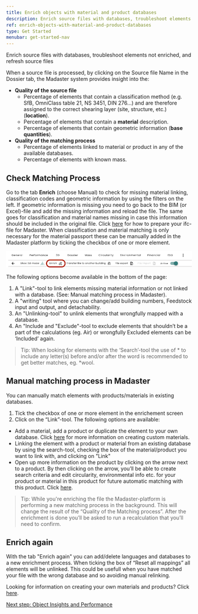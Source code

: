 ```yaml
---
title: Enrich objects with material and product databases
description: Enrich source files with databases, troubleshoot elements not enriched, and refresh source files
ref: enrich-objects-with-material-and-product-databases
type: Get Started
menubar: get-started-nav
---
```


Enrich source files with databases, troubleshoot elements not enriched, and refresh source files

When a source file is processed, by clicking on the Source file Name in the Dossier tab, the Madaster system provides insight into the:
* **Quality of the source file**
  * Percentage of elements that contain a classification method (e.g. SfB, OmniClass table 21, NS 3451, DIN 276...) and are therefore assigned to the correct shearing layer (site, structure, etc.) (**location**).
  * Percentage of elements that contain a **material** description.
  * Percentage of elements that contain geometric information (**base quantities**).
* **Quality of the matching process**
  * Percentage of elements linked to material or product in any of the available databases.
  * Percentage of elements with known mass.

## Check Matching Process

Go to the tab **Enrich** (choose Manual) to check for missing material linking, classification codes and geometric information by using the filters on the left. If geometric information is missing you need to go back to the BIM (or Excel)-file and add the missing information and reload the file. The same goes for classification and material names missing in case this information should be included in the original file. Click <a href="../knowledge-base/preparing-bim-ifc-source-files" target="_blank">here</a> for how to prepare your ifc-file for Madaster. When classification and material matching is only necessary for the material passport these can be manually added in the Madaster platform by ticking the checkbox of one or more element.

![Toolbar](/assets/images/gettingstarted/Getstarted_Enrich%20Button.png)

The following options become available in the bottom of the page:
1. A "Link"-tool to link elements missing material information or not linked with a database. (See: Manual matching process in Madaster).
2. A "writing" tool where you can change/add building numbers, Feedstock input and output, and detachability.
3. An "Unlinking-tool" to unlink elements that wrongfully mapped with a database.
4. An "Include and "Exclude"-tool to exclude elements that shouldn’t be a part of the calculations (eg. Air) or wrongfully Excluded elements can be ‘Included’ again. 

>Tip: When looking for elements with the ‘Search’-tool the use of * to include any letter(s) before and/or after the word is recommended to get better matches, eg. *wool.

## Manual matching process in Madaster

You can manually match elements with products/materials in existing databases.

1. Tick the checkbox of one or more element in the enrichement screen
2. Click on the “Link”-tool. The following options are available:
  * Add a material, add a product or duplicate the element to your own database. Click <a href="../get-started/create-your-own-databases-with-custom-materials-and-products" target="_blank">here</a> for more information on creating custom materials.
  * Linking the element with a product or material from an existing database by using the search-tool, checking the box of the material/product you want to link with, and clicking on "Link"
  * Open up more information on the product by clicking on the arrow next to a product. By then clicking on the arrow, you’ll be able to create search criteria and edit circularity, environmental info etc. for your product or material in this product for future automatic matching with this product. Click <a href="../knowledge-base/databases#search-criteria" target="_blank">here</a>.

>Tip: While you're enriching the file the Madaster-platform is performing a new matching process in the background. This will change the result of the “Quality of the Matching process”. After the enrichment is done you’ll be asked to run a recalculation that you’ll need to confirm.

## Enrich again

With the tab "Enrich again" you can add/delete languages and databases to a new enrichment process. When ticking the box of “Reset all mappings” all elements will be unlinked. This could be usefull when you have matched your file with the wrong database and so avoiding manual relinking.


Looking for information on creating your own materials and products? Click <a href="../get-started/create-your-own-databases-with-custom-materials-and-products" target="_blank">here</a>.

<a class="next-button" href="../get-started/object-insights-and-performance">Next step: Object Insights and Performance</a>
